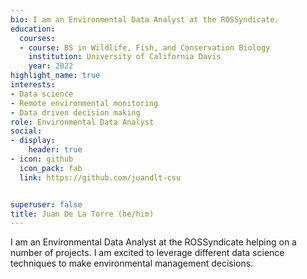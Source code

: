 ```yaml
---
bio: I am an Environmental Data Analyst at the ROSSyndicate. 
education:
  courses:
  - course: BS in Wildlife, Fish, and Conservation Biology
    institution: University of California Davis
    year: 2022
highlight_name: true
interests:
- Data science
- Remote environmental monitoring
- Data driven decision making
role: Environmental Data Analyst
social:
- display:
    header: true
- icon: github
  icon_pack: fab
  link: https://github.com/juandlt-csu


superuser: false
title: Juan De La Torre (he/him)
---
```


I am an Environmental Data Analyst at the ROSSyndicate helping on a number of projects. I am excited to leverage different data science techniques to make environmental management decisions.



